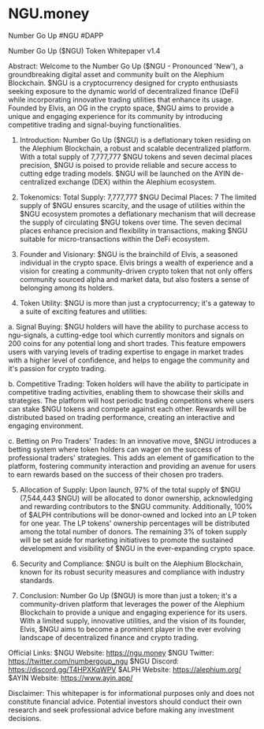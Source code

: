 # NGU.money
Number Go Up #NGU #DAPP

Number Go Up ($NGU) Token Whitepaper v1.4
 
Abstract:
Welcome to the Number Go Up ($NGU - Pronounced 'New'), a groundbreaking digital asset and community built on the Alephium Blockchain. $NGU is a cryptocurrency designed for crypto enthusiasts seeking exposure to the dynamic world of decentralized finance (DeFi) while incorporating innovative trading utilities that enhance its usage. Founded by Elvis, an OG in the crypto space, $NGU aims to provide a unique and engaging experience for its community by introducing competitive trading and signal-buying functionalities.
 
1. Introduction:
Number Go Up ($NGU) is a deflationary token residing on the Alephium Blockchain, a robust and scalable decentralized platform. With a total supply of 7,777,777 $NGU tokens and seven decimal places precision, $NGU is poised to provide reliable and secure access to cutting edge trading models. $NGU will be launched on the AYIN de-centralized exchange (DEX) within the Alephium ecosystem.
 
2. Tokenomics:
Total Supply: 7,777,777 $NGU
Decimal Places: 7
The limited supply of $NGU ensures scarcity, and the usage of utilities within the $NGU ecosystem promotes a deflationary mechanism that will decrease the supply of circulating $NGU tokens over time. The seven decimal places enhance precision and flexibility in transactions, making $NGU suitable for micro-transactions within the DeFi ecosystem.
 
3. Founder and Visionary:
$NGU is the brainchild of Elvis, a seasoned individual in the crypto space. Elvis brings a wealth of experience and a vision for creating a community-driven crypto token that not only offers community sourced alpha and market data, but also fosters a sense of belonging among its holders.
 
4. Token Utility:
$NGU is more than just a cryptocurrency; it's a gateway to a suite of exciting features and utilities:

a. Signal Buying: $NGU holders will have the ability to purchase access to ngu-signals, a cutting-edge tool which currently monitors and signals on 200 coins for any potential long and short trades. This feature empowers users with varying levels of trading expertise to engage in market trades with a higher level of confidence, and helps to engage the community and it's passion for crypto trading.

b. Competitive Trading: Token holders will have the ability to participate in competitive trading activities, enabling them to showcase their skills and strategies. The platform will host periodic trading competitions where users can stake $NGU tokens and compete against each other. Rewards will be distributed based on trading performance, creating an interactive and engaging environment.

c. Betting on Pro Traders' Trades: In an innovative move, $NGU introduces a betting system where token holders can wager on the success of professional traders' strategies. This adds an element of gamification to the platform, fostering community interaction and providing an avenue for users to earn rewards based on the success of their chosen pro traders.
 
5. Allocation of Supply:
Upon launch, 97% of the total supply of $NGU (7,544,443 $NGU) will be allocated to donor ownership, acknowledging and rewarding contributors to the $NGU community. Additionally, 100% of $ALPH contributions will be donor-owned and locked into an LP token for one year. The LP tokens' ownership percentages will be distributed among the total number of donors. The remaining 3% of token supply will be set aside for marketing initiatives to promote the sustained development and visibility of $NGU in the ever-expanding crypto space.
 
6. Security and Compliance:
$NGU is built on the Alephium Blockchain, known for its robust security measures and compliance with industry standards. 
 
7. Conclusion:
Number Go Up ($NGU) is more than just a token; it's a community-driven platform that leverages the power of the Alephium Blockchain to provide a unique and engaging experience for its users. With a limited supply, innovative utilities, and the vision of its founder, Elvis, $NGU aims to become a prominent player in the ever evolving landscape of decentralized finance and crypto trading.

Official Links:
$NGU Website: https://ngu.money
$NGU Twitter: https://twitter.com/numbergoup_ngu
$NGU Discord: https://discord.gg/T4HPXKqWPV
$ALPH Website: https://alephium.org/
$AYIN Website: https://www.ayin.app/

Disclaimer: This whitepaper is for informational purposes only and does not constitute financial advice. Potential investors should conduct their own research and seek professional advice before making any investment decisions.
